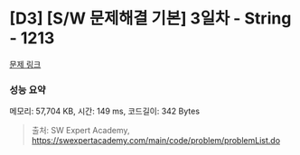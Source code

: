 # [D3] [S/W 문제해결 기본] 3일차 - String - 1213 

[문제 링크](https://swexpertacademy.com/main/code/problem/problemDetail.do?contestProbId=AV14P0c6AAUCFAYi) 

### 성능 요약

메모리: 57,704 KB, 시간: 149 ms, 코드길이: 342 Bytes



> 출처: SW Expert Academy, https://swexpertacademy.com/main/code/problem/problemList.do